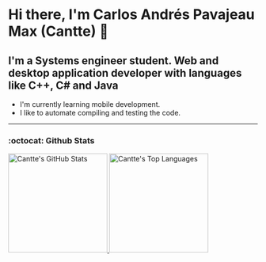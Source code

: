 # Hi there, I'm Carlos Andrés Pavajeau Max (Cantte) 👋
## I'm a Systems engineer student. Web and desktop application developer with languages like C++, C# and Java

- I'm currently learning mobile development.
- I like to automate compiling and testing the code.

---

### :octocat: Github Stats
<a href="https://github.com/cantte">
  <img alt="Cantte's GitHub Stats" height="200em" src="https://github-readme-stats.vercel.app/api?username=cantte&show_icons=true&hide_border=true&count_private=true&include_all_commits=true&theme=dark" />
  <img alt="Cantte's Top Languages" height="200em" src="https://github-readme-stats.vercel.app/api/top-langs/?username=cantte&layout=compact&hide_border=true&theme=dark"/>
</a>
